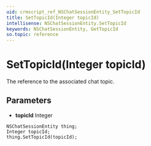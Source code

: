 ```yaml
---
uid: crmscript_ref_NSChatSessionEntity_SetTopicId
title: SetTopicId(Integer topicId)
intellisense: NSChatSessionEntity.SetTopicId
keywords: NSChatSessionEntity, GetTopicId
so.topic: reference
---
```


# SetTopicId(Integer topicId)

The reference to the associated chat topic.

## Parameters

* **topicId** Integer

```crmscript
NSChatSessionEntity thing;
Integer topicId;
thing.SetTopicId(topicId);
```

